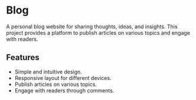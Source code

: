 # Blog
A personal blog website for sharing thoughts, ideas, and insights. This project provides a platform to publish articles on various topics and engage with readers.

## Features
- Simple and intuitive design.
- Responsive layout for different devices.
- Publish articles on various topics.
- Engage with readers through comments.
